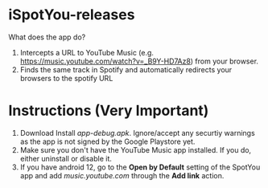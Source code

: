 # iSpotYou-releases

What does the app do?
1. Intercepts a URL to YouTube Music (e.g. https://music.youtube.com/watch?v=_B9Y-HD7Az8) from your browser.
2. Finds the same track in Spotify and automatically redirects your browsers to the spotify URL

# Instructions (Very Important)
1. Download Install _app-debug.apk_. Ignore/accept any securtiy warnings as the app is not signed by the Google Playstore yet.   
2. Make sure you don't have the YouTube Music app installed. If you do, either uninstall or disable it. 
3. If you have android 12, go to the  **Open by Default** setting of the SpotYou app and add _music.youtube.com_ through the **Add link** action. 
